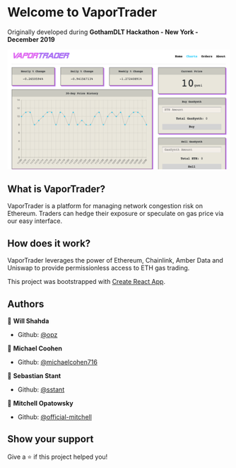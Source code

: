 # Welcome to VaporTrader

Originally developed during **GothamDLT Hackathon - New York - December 2019**

![Sample Screenshot](https://github.com/michaelcohen716/gas-trader/blob/master/client/src/assets/images/Sample.png "Sample Screenshot")

## What is VaporTrader?

VaporTrader is a platform for managing network congestion risk on Ethereum. Traders can hedge their exposure or speculate on gas price via our easy interface.

## How does it work?

VaporTrader leverages the power of Ethereum, Chainlink, Amber Data and Uniswap to provide permissionless access to ETH gas trading.

This project was bootstrapped with [Create React App](https://github.com/facebook/create-react-app).

## Authors

👤 **Will Shahda**

- Github: [@opz](https://github.com/opz)

👤 **Michael Coohen**

- Github: [@michaelcohen716](https://github.com/michaelcohen716)

👤 **Sebastian Stant**

- Github: [@sstant](https://github.com/sstant)

👤 **Mitchell Opatowsky**

- Github: [@official-mitchell](https://github.com/official-mitchell)

## Show your support

Give a ⭐️ if this project helped you!
